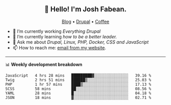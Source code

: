 <h2 align="center">👋 Hello! I'm Josh Fabean.</h2>
<p align="center">
  <a href="https://joshfabean.com">Blog</a> •
  <a href="https://www.drupal.org/u/joshfabean">Drupal</a> •
  <a href="https://www.buymeacoffee.com/LSxne6Yr4">Coffee</a>
</p>

- 🔭 I’m currently working *Everything Drupal*
- 🌱 I’m currently learning *how to be a better leader.*
- 💬 Ask me about *Drupal, Linux, PHP, Docker, CSS and JavaScript*
- 📫 How to reach me: [email from my website](https://joshfabean.com).

-------

📊 **Weekly development breakdown**
<!--START_SECTION:waka-->

```text
JavaScript   4 hrs 28 mins   █████████▓░░░░░░░░░░░░░░░   39.16 %
Twig         2 hrs 51 mins   ██████▒░░░░░░░░░░░░░░░░░░   25.03 %
PHP          1 hr 57 mins    ████▒░░░░░░░░░░░░░░░░░░░░   17.13 %
SCSS         58 mins         ██░░░░░░░░░░░░░░░░░░░░░░░   08.56 %
YAML         28 mins         █░░░░░░░░░░░░░░░░░░░░░░░░   04.18 %
JSON         18 mins         ▓░░░░░░░░░░░░░░░░░░░░░░░░   02.71 %
```

<!--END_SECTION:waka-->

<!--
**fabean/fabean** is a ✨ _special_ ✨ repository because its `README.md` (this file) appears on your GitHub profile.

Here are some ideas to get you started:

- 🔭 I’m currently working on ...
- 🌱 I’m currently learning ...
- 👯 I’m looking to collaborate on ...
- 🤔 I’m looking for help with ...
- 💬 Ask me about ...
- 📫 How to reach me: ...
- 😄 Pronouns: ...
- ⚡ Fun fact: ...
-->
